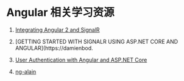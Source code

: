 # Angular 相关学习资源

1. [Integrating Angular 2 and SignalR](https://blog.sstorie.com/integrating-angular2-and-signalr-part-1/)
2. [GETTING STARTED WITH SIGNALR USING ASP.NET CORE AND ANGULAR](https://damienbod.
3. [User Authentication with Angular and ASP.NET Core](https://fullstackmark.com/post/10/user-authentication-with-angular-and-asp-net-core)

1. [ng-alain](./ng-alain/readme.md)
